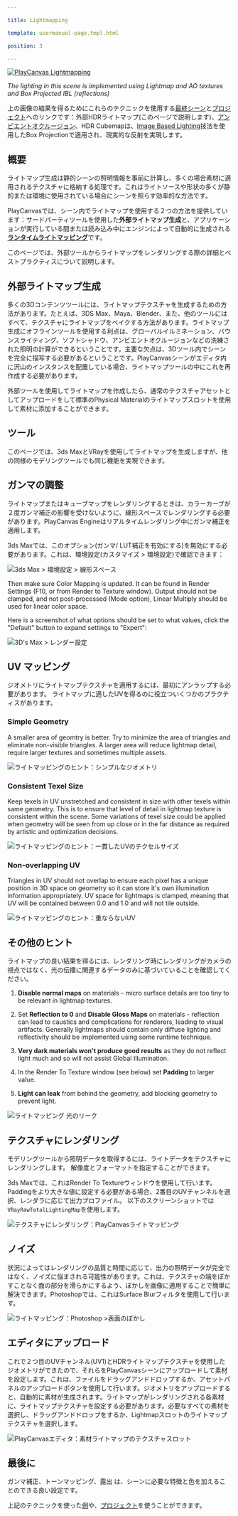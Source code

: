 ---
title: Lightmapping
template: usermanual-page.tmpl.html
position: 3
---

[![PlayCanvas Lightmapping][1]][13]
*The lighting in this scene is implemented using Lightmap and AO textures and Box Projected IBL (reflections)*

上の画像の結果を得るためにこれらのテクニックを使用する[最終シーン][13]と[プロジェクト][14]へのリンクです：外部HDRライトマップ(このページで説明します)、[アンビエントオクルージョン][12]、HDR Cubemapは、[Image Based Lighting][11]技法を使用したBox Projectionで適用され、現実的な反射を実現します。

## 概要

ライトマップ生成は静的シーンの照明情報を事前に計算し、多くの場合素材に適用されるテクスチャに格納する処理です。これはライトソースや形状の多くが静的または環境に使用されている場合にシーンを照らす効率的な方法です。 

PlayCanvasでは、シーン内でライトマップを使用する２つの方法を提供しています：サードパーティツールを使用した**外部ライトマップ生成**と、アプリケーションが実行している間または読み込み中にエンジンによって自動的に生成される[**ランタイムライトマッピング**][0]です。

このページでは、外部ツールからライトマップをレンダリングする際の詳細とベストプラクティスについて説明します。

## 外部ライトマップ生成 

多くの3Dコンテンツツールには、ライトマップテクスチャを生成するための方法があります。たとえば、3DS Max、Maya、Blender、また、他のツールにはすべて、テクスチャにライトマップをベイクする方法があります。ライトマップ生成にオフラインツールを使用する利点は、グローバルイルミネーション、バウンスライティング、ソフトシャドウ、アンビエントオクルージョンなどの洗練された照明の計算ができるということです。主要な欠点は、3Dツール内でシーンを完全に描写する必要があるということです。PlayCanvasシーンがエディタ内に沢山のインスタンスを配置している場合、ライトマップツールの中にこれを再作成する必要があります。 

外部ツールを使用してライトマップを作成したら、通常のテクスチャアセットとしてアップロードをして標準のPhysical Materialのライトマップスロットを使用して素材に添加することができます。 

## ツール

このページでは、3ds MaxとVRayを使用してライトマップを生成しますが、他の同様のモデリングツールでも同じ機能を実現できます。

## ガンマの調整

ライトマップまたはキューブマップをレンダリングするときは、カラーカーブが２度ガンマ補正の影響を受けないように、線形スペースでレンダリングする必要があります。PlayCanvas Engineはリアルタイムレンダリング中にガンマ補正を適用します。

3ds Maxでは、このオプション(ガンマ/ LUT補正を有効にする)を無効にする必要があります。これは、環境設定(カスタマイズ > 環境設定)で確認できます：

![3ds Max > 環境設定 > 線形スペース][2]

Then make sure Color Mapping is updated. It can be found in Render Settings (F10, or from Render to Texture window). Output should not be clamped, and not post-processed (Mode option), Linear Multiply should be used for linear color space.
Here is a screenshot of what options should be set to what values, click the "Default" button to expand settings to "Expert":

![3D's Max > レンダー設定][3]

## UV マッピング

ジオメトリにライトマップテクスチャを適用するには、最初にアンラップする必要があります。 ライトマップに適したUVを得るのに役立ついくつかのプラクティスがあります。

### **Simple Geometry**
A smaller area of geomtry is better. Try to minimize the area of triangles and eliminate non-visible triangles. A larger area will reduce lightmap detail, require larger textures and sometimes multiple assets.

![ライトマッピングのヒント：シンプルなジオメトリ][4]

### **Consistent Texel Size**
Keep texels in UV unstretched and consistent in size with other texels within same geometry. This is to ensure that level of detail in lightmap texture is consistent within the scene. Some variations of texel size could be applied when geometry will be seen from up close or in the far distance as required by artistic and optimization decisions.

![ライトマッピングのヒント：一貫したUVのテクセルサイズ][5]

### **Non-overlapping UV**
Triangles in UV should not overlap to ensure each pixel has a unique position in 3D space on geometry so it can store it's own illumination information appropriately. UV space for lightmaps is clamped, meaning that UV will be contained between 0.0 and 1.0 and will not tile outside.

![ライトマッピングのヒント：重ならないUV][6]

## その他のヒント

ライトマップの良い結果を得るには、レンダリング時にレンダリングがカメラの視点ではなく、光の伝播に関連するデータのみに基づいていることを確認してください。

1. **Disable normal maps** on materials - micro surface details are too tiny to be relevant in lightmap textures.
2. Set **Reflection to 0** and **Disable Gloss Maps** on materials - reflection can lead to caustics and complications for renderers, leading to visual artifacts. Generally lightmaps should contain only diffuse lighting and reflectivity should be implemented using some runtime technique.
4. **Very dark materials won't produce good results** as they do not reflect light much and so will not assist Global Illumination.
5. In the Render To Texture window (see below) set **Padding** to larger value.
6. **Light can leak** from behind the geometry, add blocking geometry to prevent light.

![ライトマッピング 光のリーク][8]

## テクスチャにレンダリング

モデリングツールから照明データを取得するには、ライトデータをテクスチャにレンダリングします。 解像度とフォーマットを指定することができます。

3ds Maxでは、これはRender To Textureウィンドウを使用して行います。Paddingをより大きな値に設定する必要がある場合、2番目のUVチャンネルを選択、レンダラに応じて出力プロファイル。 以下のスクリーンショットでは`VRayRawTotalLightingMap`を使用します。

![テクスチャにレンダリング：PlayCanvasライトマッピング][7]

## ノイズ

状況によってはレンダリングの品質と時間に応じて、出力の照明データが完全ではなく、ノイズに悩まされる可能性があります。これは、テクスチャの端をぼかすことなく面の部分を滑らかにするよう、ぼかしを画像に適用することで簡単に解決できます。Photoshopでは、これはSurface Blurフィルタを使用して行います。

![ライトマッピング：Photoshop >表面のぼかし][9]

## エディタにアップロード

これで２つ目のUVチャンネル(UV1)とHDRライトマップテクスチャを使用したジオメトリができたので、それらをPlayCanvasシーンにアップロードして素材を設定します。これは、ファイルをドラッグアンドドロップするか、アセットパネルのアップロードボタンを使用して行います。ジオメトリをアップロードすると、自動的に素材が生成されます。ライトマップがレンダリングされる各素材に、ライトマップテクスチャを設定する必要があります。必要なすべての素材を選択し、ドラッグアンドドロップをするか、Lightmapスロットのライトマップテクスチャを選択します。

![PlayCanvasエディタ：素材ライトマップのテクスチャスロット][10]

## 最後に

ガンマ補正、トーンマッピング、露出 は、シーンに必要な特徴と色を加えることのできる良い設定です。

上記のテクニックを使った[例][13]や、[プロジェクト][14]を使うことができます。

[0]: /user-manual/graphics/lighting/runtime-lightmaps/
[1]: /images/user-manual/lighting/lightmaps/playcanvas-lightmapping-scene.jpg
[2]: /images/user-manual/lighting/lightmaps/3ds-max-preferences.png
[3]: /images/user-manual/lighting/lightmaps/3ds-max-render-settings-color-mapping.png
[4]: /images/user-manual/lighting/lightmaps/uv-geometry.jpg
[5]: /images/user-manual/lighting/lightmaps/uv-consistency.jpg
[6]: /images/user-manual/lighting/lightmaps/uv-overlapping.jpg
[7]: /images/user-manual/lighting/lightmaps/3ds-max-render-to-texture-window.png
[8]: /images/user-manual/lighting/lightmaps/lightmapping-light-leak.jpg
[9]: /images/user-manual/lighting/lightmaps/lightmapping-surface-blur.jpg
[10]: /images/user-manual/lighting/lightmaps/lightmapping-material-slot.png
[11]: /user-manual/graphics/physical-rendering/image-based-lighting/
[12]: /user-manual/graphics/lighting/ambient-occlusion/
[13]: https://playcanv.as/p/zdkARz26/
[14]: https://playcanvas.com/project/446587/overview/archviz-example

